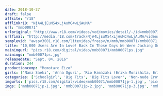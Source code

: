 ```yaml
---
date: 2018-10-27
draft: false
affsite: "r18"
afflinkr18: "NjA4LjEuMS4xLjAuMC4wLjAuMA"
url: "mmb00071"
urloriginal: "http://www.r18.com/videos/vod/movies/detail/-/id=mmb00071"
urlfinal: "http://media.r18.com/track/NjA4LjEuMS4xLjAuMC4wLjAuMA/videos/vod/movies/detail/-/id=mmb00071"
samplevid: "awspv3001.r18.com/litevideo/freepv/m/mmb/mmb00071/mmb00071_dmb_w.mp4"
title: "10,000 Users Are In Love! Back In Those Days We Were Jacking Ourselves Out Of Our Mind! An Eternal Beautiful Young Girl in Uniform 4 Hours Serious Fucking Big Tits x 1000% Seriousness = A Sensual Beautiful Girl Twitching Her Pussy For Creampie Semen Reverse Overflow"
mainimgurl: "pics.r18.com/digital/video/mmb00071/mmb00071ps.jpg"
mainimgs: "mmb00071ps.jpg"
releasedate: "Sept. 04, 2016"
duration: 244
productioncomp: "Momotaro Eizo"
girls: ['Nana Saeki', 'Anna Oguri', 'Rio Hamazaki (Erika Morishita, Erika Shinohara)', 'Naomi Hasegawa', 'Megu Hayasaka', 'Arisu Chigasaki', 'Yu Haruka', 'Ai Yokomine']
categories: ['Schoolgirl', 'Big Tits', 'Big Tits Lover', 'Non-nude Erotica', 'Compilation']
imgurls: ['pics.r18.com/digital/video/mmb00071/mmb00071jp-1.jpg', 'pics.r18.com/digital/video/mmb00071/mmb00071jp-2.jpg', 'pics.r18.com/digital/video/mmb00071/mmb00071jp-3.jpg', 'pics.r18.com/digital/video/mmb00071/mmb00071jp-4.jpg', 'pics.r18.com/digital/video/mmb00071/mmb00071jp-5.jpg', 'pics.r18.com/digital/video/mmb00071/mmb00071jp-6.jpg', 'pics.r18.com/digital/video/mmb00071/mmb00071jp-7.jpg', 'pics.r18.com/digital/video/mmb00071/mmb00071jp-8.jpg', 'pics.r18.com/digital/video/mmb00071/mmb00071jp-9.jpg', 'pics.r18.com/digital/video/mmb00071/mmb00071jp-10.jpg', 'pics.r18.com/digital/video/mmb00071/mmb00071jp-11.jpg', 'pics.r18.com/digital/video/mmb00071/mmb00071jp-12.jpg', 'pics.r18.com/digital/video/mmb00071/mmb00071jp-13.jpg', 'pics.r18.com/digital/video/mmb00071/mmb00071jp-14.jpg', 'pics.r18.com/digital/video/mmb00071/mmb00071jp-15.jpg', 'pics.r18.com/digital/video/mmb00071/mmb00071jp-16.jpg', 'pics.r18.com/digital/video/mmb00071/mmb00071jp-17.jpg', 'pics.r18.com/digital/video/mmb00071/mmb00071jp-18.jpg', 'pics.r18.com/digital/video/mmb00071/mmb00071jp-19.jpg', 'pics.r18.com/digital/video/mmb00071/mmb00071jp-20.jpg']
imgs: ['mmb00071jp-1.jpg', 'mmb00071jp-2.jpg', 'mmb00071jp-3.jpg', 'mmb00071jp-4.jpg', 'mmb00071jp-5.jpg', 'mmb00071jp-6.jpg', 'mmb00071jp-7.jpg', 'mmb00071jp-8.jpg', 'mmb00071jp-9.jpg', 'mmb00071jp-10.jpg', 'mmb00071jp-11.jpg', 'mmb00071jp-12.jpg', 'mmb00071jp-13.jpg', 'mmb00071jp-14.jpg', 'mmb00071jp-15.jpg', 'mmb00071jp-16.jpg', 'mmb00071jp-17.jpg', 'mmb00071jp-18.jpg', 'mmb00071jp-19.jpg', 'mmb00071jp-20.jpg']
---
```


